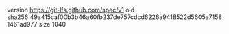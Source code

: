 version https://git-lfs.github.com/spec/v1
oid sha256:49a415caf00b3b46a60fb237de757cdcd6226a9418522d5605a71581461ad977
size 1040
